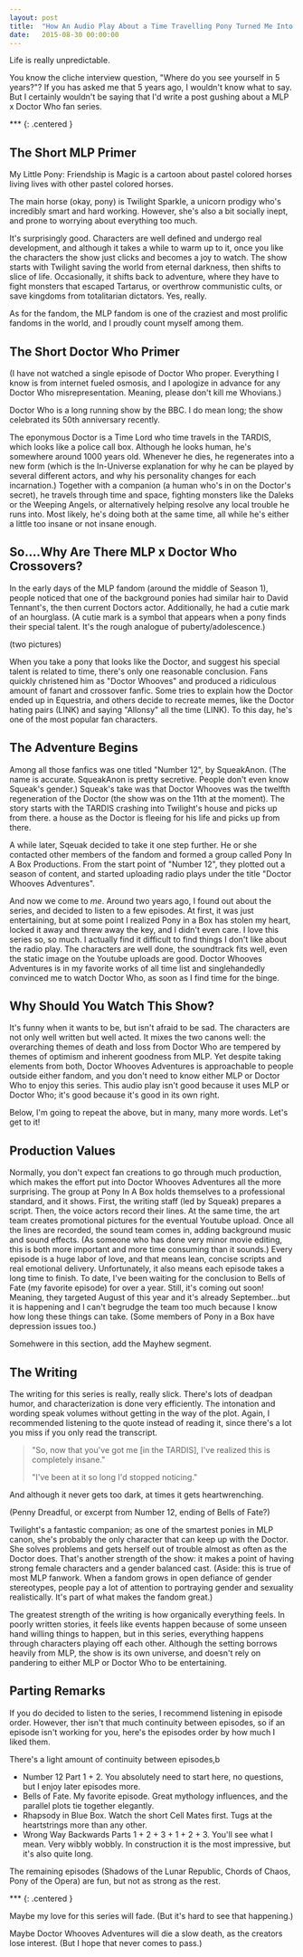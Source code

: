 ```yaml
---
layout: post
title:  "How An Audio Play About a Time Travelling Pony Turned Me Into a Fanboy"
date:   2015-08-30 00:00:00
---
```


Life is really unpredictable.

You know the cliche interview question, "Where do you see yourself in 5 years?"?
If you has asked me that 5 years ago, I wouldn't know what to say. But I certainly
wouldn't be saying that I'd write a post gushing about a MLP x Doctor Who fan series.

\*\*\*
{: .centered }

The Short MLP Primer
----------------------------------

My Little Pony: Friendship is Magic is a cartoon about pastel colored horses living
lives with other pastel colored horses.

The main horse (okay, pony) is Twilight
Sparkle, a unicorn prodigy who's incredibly smart and hard working. However,
she's also a bit socially inept, and prone to worrying about everything too much.

It's surprisingly good. Characters are well defined and undergo real
development, and although it takes a while to warm up to it, once you like the
characters the show just clicks and becomes a joy to watch.
The show starts with Twilight saving the world from eternal darkness, then shifts to
slice of life.
Occasionally, it shifts back to adventure, where they have to fight monsters
that escaped Tartarus, or overthrow communistic cults, or save kingdoms from
totalitarian dictators. Yes, really.

As for the fandom, the MLP fandom is one of the craziest and most prolific
fandoms in the world, and I proudly count myself among them.


The Short Doctor Who Primer
----------------------------------

(I have not watched a single episode of Doctor Who proper. Everything I know is
from internet fueled osmosis, and I apologize in advance for any
Doctor Who misrepresentation. Meaning, please don't kill me Whovians.)

Doctor Who is a long running show by the BBC. I do mean long; the show celebrated
its 50th anniversary recently.

The eponymous Doctor is a Time Lord who time travels in the TARDIS, which looks
like a police call box. Although he looks human, he's somewhere around 1000 years old.
Whenever he dies, he regenerates into a new form (which is the In-Universe explanation
for why he can be played by several different actors, and why his personality
changes for each incarnation.)
Together with a companion (a human who's in on the Doctor's secret), he travels
through time and space, fighting monsters like the Daleks or the Weeping Angels,
or alternatively helping resolve any local trouble he runs into. Most likely,
he's doing both at the same time, all while he's either a little too insane
or not insane enough.


So....Why Are There MLP x Doctor Who Crossovers?
----------------------------------

In the early days of the MLP fandom (around the middle of Season 1), people
noticed that one of the background ponies had similar hair to David Tennant's,
the then current Doctors actor. Additionally, he had a cutie mark of an hourglass.
(A cutie mark is a symbol that appears when a pony finds their special talent. It's
the rough analogue of puberty/adolescence.)

(two pictures)

When you take a pony that looks like the Doctor, and suggest his special talent
is related to time, there's only one reasonable conclusion.
Fans quickly christened him as "Doctor Whooves" and produced a ridiculous amount
of fanart and crossover fanfic. Some tries to explain how the Doctor ended up in
Equestria, and others decide to recreate memes, like the Doctor hating pairs (LINK)
and saying "Allonsy" all the time (LINK).
To this day, he's one of the most popular fan characters.


The Adventure Begins
---------------------------

Among all those fanfics was one titled "Number 12", by SqueakAnon. (The name
is accurate. SqueakAnon is pretty secretive. People don't even know Squeak's gender.)
Squeak's take was that Doctor Whooves was the twelfth regeneration of the Doctor (the show
was on the 11th at the moment). The story starts with the TARDIS crashing into
Twilight's house and picks up from there.
a house as the Doctor is fleeing for his life and picks up from there.

A while later, Sqeuak decided to take it one step further. He or she contacted other
members of the fandom and formed a group called Pony In
A Box Productions. From the start point of "Number 12", they plotted out a season
of content, and started uploading radio plays under the title "Doctor Whooves Adventures".

And now we come to *me*. Around two years ago, I found out about the series, and
decided to listen to a few episodes. At first, it was just entertaining, but at
some point I realized Pony in a Box has stolen my heart, locked it away and threw away
the key, and I didn't even care. I love this series so, so much. I actually find
it difficult to find things I don't like about the radio play. The characters
are well done, the soundtrack fits well, even the static image on the Youtube
uploads are good. Doctor Whooves Adventures is in my favorite works of all time list
and singlehandedly convinced me to watch Doctor Who, as soon as I find time for the
binge.


Why Should You Watch This Show?
--------------------------------
It's funny when it wants to be, but isn't afraid to be sad.
The characters are not only well written but well acted. It mixes the two canons
well: the overarching themes of death and loss from Doctor Who are tempered
by themes of optimism and inherent goodness from MLP. Yet despite taking elements
from both, Doctor Whooves Adventures is approachable to people outside
either fandom, and you don't need to know either MLP or Doctor Who to
enjoy this series. This audio play isn't good because it uses MLP or Doctor Who;
it's good because it's good in its own right.

Below, I'm going to repeat the above, but in many, many more words. Let's get to it!


Production Values
-----------------------------

Normally, you don't expect fan creations to go through much production, which
makes the effort put into Doctor Whooves Adventures all the more surprising.
The group at Pony In A Box holds
themselves to a professional standard, and it shows. First,
the writing staff (led by Squeak) prepares a script. Then, the voice actors
record their lines. At the same time, the art team creates promotional pictures for
the eventual Youtube upload.
Once all the lines are recorded, the sound team comes in, adding background music and
sound effects. (As someone who has done very minor movie editing, this is both
more important and more time consuming than it sounds.)
Every episode is a huge labor of love, and that means lean, concise scripts
and real emotional delivery.
Unfortunately, it also means each episode takes
a long time to finish. To date, I've been waiting for the conclusion to Bells of
Fate (my favorite episode) for over a year. Still, it's coming out soon! Meaning,
they targeted August of this year and it's already September...but it is happening
and I can't begrudge the team too much because I know how long these things can take.
(Some members of Pony in a Box have depression issues too.)


Somehwere in this section, add the Mayhew segment.


The Writing
----------------------------------

The writing for this series is really, really slick. There's lots of deadpan humor,
and characterization is done very efficiently.
The intonation and wording speak volumes without
getting in the way of the plot. Again, I recommended listening to the quote instead of
reading it, since there's a lot you miss if you only read the transcript.

> "So, now that you've got me [in the TARDIS], I've realized this is completely insane."
>
> "I've been at it so long I'd stopped noticing."

And although it never gets too dark, at times it gets heartwrenching.

(Penny Dreadful, or excerpt from Number 12, ending of Bells of Fate?)

Twilight's a fantastic companion; as one of the smartest ponies in MLP canon,
she's probably the only character that can keep up with the Doctor. She
solves problems and gets herself out of trouble almost as often as the Doctor does.
That's another strength of the show: it makes a point of having strong female
characters and a gender balanced cast. (Aside: this is true of most MLP fanwork. When a
fandom grows in open defiance of gender stereotypes, people pay a lot of attention
to portraying gender and sexuality realistically. It's part of what makes the fandom great.)

The greatest strength of the writing is how organically everything feels. In
poorly written stories, it feels like events happen because of some unseen hand
willing things to happen, but in this series, everything happens through characters
playing off each other. Although the setting borrows heavily from MLP, the show is
its own universe, and doesn't rely on pandering to either MLP or Doctor Who to
be entertaining.


Parting Remarks
-----------------------------

If you do decided to listen to the series, I recommend listening in episode order.
However, ther isn't that much continuity between episodes, so if an episode isn't
working for you, here's the episodes order by how much I liked them.

There's a light amount of continuity between episodes,b

- Number 12 Part 1 + 2. You absolutely need to start here, no questions, but I
enjoy later episodes more.
- Bells of Fate. My favorite episode. Great mythology influences, and the parallel
plots tie together elegantly.
- Rhapsody in Blue Box. Watch the short Cell Mates first. Tugs at the heartstrings more
than any other.
- Wrong Way Backwards Parts 1 + 2 + 3 + 1 + 2 + 3. You'll see what I mean. Very
wibbly wobbly. In construction it is the most impressive, but it's also quite long.

The remaining episodes (Shadows of the Lunar Republic, Chords of Chaos,
Pony of the Opera) are fun, but not as strong as the rest.


\*\*\*
{: .centered }

Maybe my love for this series will fade. (But it's hard to see that happening.)

Maybe Doctor Whooves Adventures will die a slow death, as the creators lose interest.
(But I hope that never comes to pass.)


